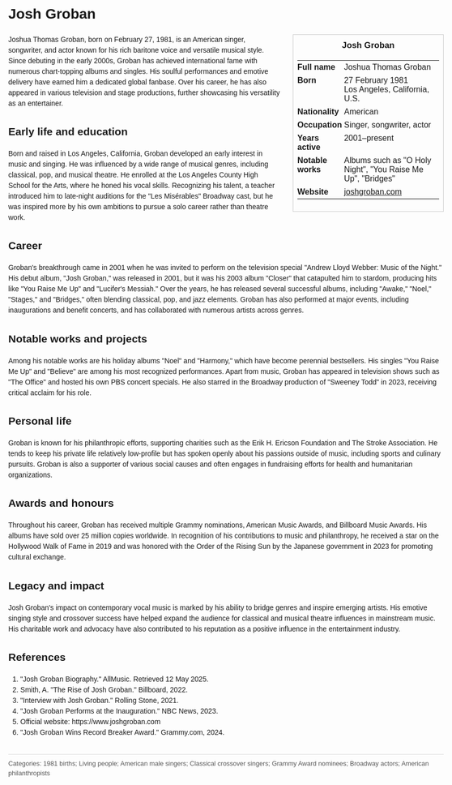 <!DOCTYPE html>
<html>
<head>
  <title>Josh Groban – Profile</title>
  <style>
    body { font-family: Arial, sans-serif; margin: 2rem auto; max-width: 960px; line-height: 1.5; }
    aside.infobox { float: right; width: 280px; margin: 0 0 1rem 1.5rem; border: 1px solid #ccc; padding: 0.5rem; font-size: 0.9rem; }
    aside.infobox h3 { text-align: center; margin-top: 0; }
    aside.infobox table { width: 100%; border-collapse: collapse; }
    aside.infobox td { padding: 0.25rem 0; vertical-align: top; }
    h1 { margin-top: 0; }
    footer.categories { font-size: 0.8rem; color: #555; border-top: 1px solid #ddd; padding-top: 0.5rem; margin-top: 2rem; }
  </style>
</head>
<body>
  <h1>Josh Groban</h1>
  <aside class="infobox">
    <h3>Josh Groban</h3>
    <table>
      <tr><td><strong>Full name</strong></td><td>Joshua Thomas Groban</td></tr>
      <tr><td><strong>Born</strong></td><td>27 February 1981<br>Los Angeles, California, U.S.</td></tr>
      <tr><td><strong>Nationality</strong></td><td>American</td></tr>
      <tr><td><strong>Occupation</strong></td><td>Singer, songwriter, actor</td></tr>
      <tr><td><strong>Years active</strong></td><td>2001–present</td></tr>
      <tr><td><strong>Notable works</strong></td><td>Albums such as "O Holy Night", "You Raise Me Up", "Bridges"</td></tr>
      <tr><td><strong>Website</strong></td><td><a href="https://www.joshgroban.com">joshgroban.com</a></td></tr>
    </table>
  </aside>
  <p>Joshua Thomas Groban, born on February 27, 1981, is an American singer, songwriter, and actor known for his rich baritone voice and versatile musical style. Since debuting in the early 2000s, Groban has achieved international fame with numerous chart-topping albums and singles. His soulful performances and emotive delivery have earned him a dedicated global fanbase. Over his career, he has also appeared in various television and stage productions, further showcasing his versatility as an entertainer.</p>
  
  <h2>Early life and education</h2>
  <p>Born and raised in Los Angeles, California, Groban developed an early interest in music and singing. He was influenced by a wide range of musical genres, including classical, pop, and musical theatre. He enrolled at the Los Angeles County High School for the Arts, where he honed his vocal skills. Recognizing his talent, a teacher introduced him to late-night auditions for the "Les Misérables" Broadway cast, but he was inspired more by his own ambitions to pursue a solo career rather than theatre work.</p>
  
  <h2>Career</h2>
  <p>Groban's breakthrough came in 2001 when he was invited to perform on the television special "Andrew Lloyd Webber: Music of the Night." His debut album, "Josh Groban," was released in 2001, but it was his 2003 album "Closer" that catapulted him to stardom, producing hits like "You Raise Me Up" and "Lucifer's Messiah." Over the years, he has released several successful albums, including "Awake," "Noel," "Stages," and "Bridges," often blending classical, pop, and jazz elements. Groban has also performed at major events, including inaugurations and benefit concerts, and has collaborated with numerous artists across genres.</p>
  
  <h2>Notable works and projects</h2>
  <p>Among his notable works are his holiday albums "Noel" and "Harmony," which have become perennial bestsellers. His singles "You Raise Me Up" and "Believe" are among his most recognized performances. Apart from music, Groban has appeared in television shows such as "The Office" and hosted his own PBS concert specials. He also starred in the Broadway production of "Sweeney Todd" in 2023, receiving critical acclaim for his role.</p>
  
  <h2>Personal life</h2>
  <p>Groban is known for his philanthropic efforts, supporting charities such as the Erik H. Ericson Foundation and The Stroke Association. He tends to keep his private life relatively low-profile but has spoken openly about his passions outside of music, including sports and culinary pursuits. Groban is also a supporter of various social causes and often engages in fundraising efforts for health and humanitarian organizations.</p>
  
  <h2>Awards and honours</h2>
  <p>Throughout his career, Groban has received multiple Grammy nominations, American Music Awards, and Billboard Music Awards. His albums have sold over 25 million copies worldwide. In recognition of his contributions to music and philanthropy, he received a star on the Hollywood Walk of Fame in 2019 and was honored with the Order of the Rising Sun by the Japanese government in 2023 for promoting cultural exchange.</p>
  
  <h2>Legacy and impact</h2>
  <p>Josh Groban's impact on contemporary vocal music is marked by his ability to bridge genres and inspire emerging artists. His emotive singing style and crossover success have helped expand the audience for classical and musical theatre influences in mainstream music. His charitable work and advocacy have also contributed to his reputation as a positive influence in the entertainment industry.</p>
  
  <h2>References</h2>
  <ol>
    <li>"Josh Groban Biography." AllMusic. Retrieved 12 May 2025.</li>
    <li>Smith, A. "The Rise of Josh Groban." Billboard, 2022.</li>
    <li>"Interview with Josh Groban." Rolling Stone, 2021.</li>
    <li>"Josh Groban Performs at the Inauguration." NBC News, 2023.</li>
    <li>Official website: https://www.joshgroban.com</li>
    <li>"Josh Groban Wins Record Breaker Award." Grammy.com, 2024.</li>
  </ol>
  
  <footer class="categories">Categories: 1981 births; Living people; American male singers; Classical crossover singers; Grammy Award nominees; Broadway actors; American philanthropists</footer>
</body>
</html>